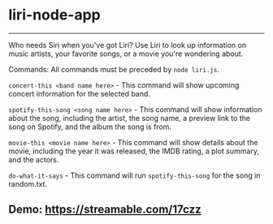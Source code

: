 # liri-node-app
***
Who needs Siri when you've got Liri? Use Liri to look up information on music artists, your favorite songs, or a movie you're wondering about.

Commands: All commands must be preceded by `node liri.js`.

`concert-this <band name here>` - This command will show upcoming concert information for the selected band.

`spotify-this-song <song name here>` - This command will show information about the song, including the artist, the song name, a preview link to the song on Spotify, and the album the song is from.

`movie-this <movie name here>` - This command will show details about the movie, including the year it was released, the IMDB rating, a plot summary, and the actors.

`do-what-it-says` - This command will run `spotify-this-song` for the song in random.txt.

## Demo: https://streamable.com/17czz

